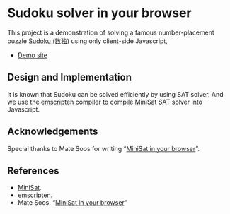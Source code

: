 Sudoku solver in your browser
=============================

This project is a demonstration of solving a famous number-placement puzzle [Sudoku (数独)](https://en.wikipedia.org/wiki/Sudoku) using only client-side Javascript, 

* [Demo site](https://dl.dropboxusercontent.com/u/123796/app/minisat_emscripten_sudoku/index.html)

Design and Implementation
-------------------------

It is known that Sudoku can be solved efficiently by using SAT solver.
And we use the [emscripten](http://kripken.github.io/emscripten-site/) compiler to compile [MiniSat](http://minisat.se/) SAT solver into Javascript.

Acknowledgements
----------------

Special thanks to Mate Soos for writing “[MiniSat in your browser](http://www.msoos.org/2013/09/minisat-in-your-browser/)”.

References
----------

* [MiniSat](http://minisat.se/).
* [emscripten](http://kripken.github.io/emscripten-site/).
* Mate Soos. “[MiniSat in your browser](http://www.msoos.org/2013/09/minisat-in-your-browser/)”
